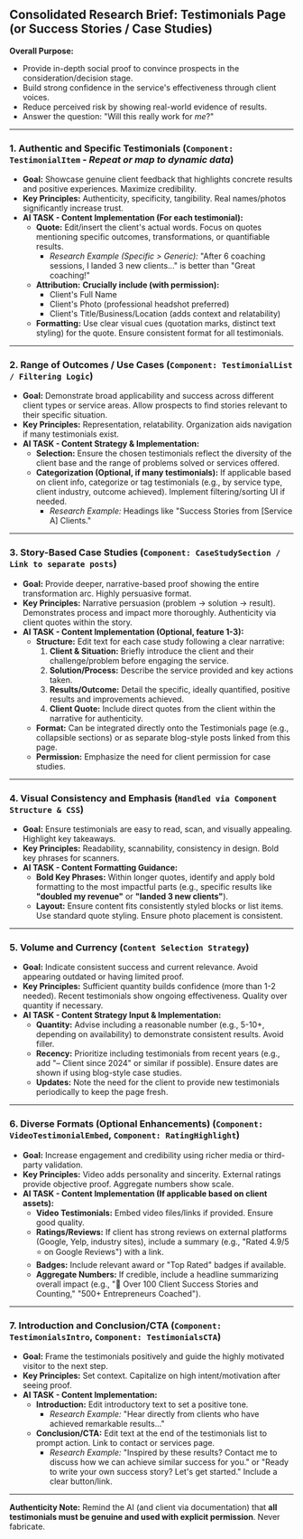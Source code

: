 ## Consolidated Research Brief: Testimonials Page (or Success Stories / Case Studies)

**Overall Purpose:**

- Provide in-depth social proof to convince prospects in the consideration/decision stage.
- Build strong confidence in the service's effectiveness through client voices.
- Reduce perceived risk by showing real-world evidence of results.
- Answer the question: "Will this really work for _me_?"

---

### 1. Authentic and Specific Testimonials (`Component: TestimonialItem` - _Repeat or map to dynamic data_)

- **Goal:** Showcase genuine client feedback that highlights concrete results and positive experiences. Maximize credibility.
- **Key Principles:** Authenticity, specificity, tangibility. Real names/photos significantly increase trust.
- **AI TASK - Content Implementation (For each testimonial):**
  - **Quote:** Edit/insert the client's actual words. Focus on quotes mentioning specific outcomes, transformations, or quantifiable results.
    - _Research Example (Specific > Generic):_ "After 6 coaching sessions, I landed 3 new clients..." is better than "Great coaching!"
  - **Attribution:** **Crucially include (with permission):**
    - Client's Full Name
    - Client's Photo (professional headshot preferred)
    - Client's Title/Business/Location (adds context and relatability)
  - **Formatting:** Use clear visual cues (quotation marks, distinct text styling) for the quote. Ensure consistent format for all testimonials.

---

### 2. Range of Outcomes / Use Cases (`Component: TestimonialList / Filtering Logic`)

- **Goal:** Demonstrate broad applicability and success across different client types or service areas. Allow prospects to find stories relevant to their specific situation.
- **Key Principles:** Representation, relatability. Organization aids navigation if many testimonials exist.
- **AI TASK - Content Strategy & Implementation:**
  - **Selection:** Ensure the chosen testimonials reflect the diversity of the client base and the range of problems solved or services offered.
  - **Categorization (Optional, if many testimonials):** If applicable based on client info, categorize or tag testimonials (e.g., by service type, client industry, outcome achieved). Implement filtering/sorting UI if needed.
    - _Research Example:_ Headings like "Success Stories from [Service A] Clients."

---

### 3. Story-Based Case Studies (`Component: CaseStudySection / Link to separate posts`)

- **Goal:** Provide deeper, narrative-based proof showing the entire transformation arc. Highly persuasive format.
- **Key Principles:** Narrative persuasion (problem -> solution -> result). Demonstrates process and impact more thoroughly. Authenticity via client quotes within the story.
- **AI TASK - Content Implementation (Optional, feature 1-3):**
  - **Structure:** Edit text for each case study following a clear narrative:
    1.  **Client & Situation:** Briefly introduce the client and their challenge/problem before engaging the service.
    2.  **Solution/Process:** Describe the service provided and key actions taken.
    3.  **Results/Outcome:** Detail the specific, ideally quantified, positive results and improvements achieved.
    4.  **Client Quote:** Include direct quotes from the client within the narrative for authenticity.
  - **Format:** Can be integrated directly onto the Testimonials page (e.g., collapsible sections) or as separate blog-style posts linked from this page.
  - **Permission:** Emphasize the need for client permission for case studies.

---

### 4. Visual Consistency and Emphasis (`Handled via Component Structure & CSS`)

- **Goal:** Ensure testimonials are easy to read, scan, and visually appealing. Highlight key takeaways.
- **Key Principles:** Readability, scannability, consistency in design. Bold key phrases for scanners.
- **AI TASK - Content Formatting Guidance:**
  - **Bold Key Phrases:** Within longer quotes, identify and apply bold formatting to the most impactful parts (e.g., specific results like **"doubled my revenue"** or **"landed 3 new clients"**).
  - **Layout:** Ensure content fits consistently styled blocks or list items. Use standard quote styling. Ensure photo placement is consistent.

---

### 5. Volume and Currency (`Content Selection Strategy`)

- **Goal:** Indicate consistent success and current relevance. Avoid appearing outdated or having limited proof.
- **Key Principles:** Sufficient quantity builds confidence (more than 1-2 needed). Recent testimonials show ongoing effectiveness. Quality over quantity if necessary.
- **AI TASK - Content Strategy Input & Implementation:**
  - **Quantity:** Advise including a reasonable number (e.g., 5-10+, depending on availability) to demonstrate consistent results. Avoid filler.
  - **Recency:** Prioritize including testimonials from recent years (e.g., add "– Client since 2024" or similar if possible). Ensure dates are shown if using blog-style case studies.
  - **Updates:** Note the need for the client to provide new testimonials periodically to keep the page fresh.

---

### 6. Diverse Formats (Optional Enhancements) (`Component: VideoTestimonialEmbed`, `Component: RatingHighlight`)

- **Goal:** Increase engagement and credibility using richer media or third-party validation.
- **Key Principles:** Video adds personality and sincerity. External ratings provide objective proof. Aggregate numbers show scale.
- **AI TASK - Content Implementation (If applicable based on client assets):**
  - **Video Testimonials:** Embed video files/links if provided. Ensure good quality.
  - **Ratings/Reviews:** If client has strong reviews on external platforms (Google, Yelp, industry sites), include a summary (e.g., "Rated 4.9/5 ⭐ on Google Reviews") with a link.
  - **Badges:** Include relevant award or "Top Rated" badges if available.
  - **Aggregate Numbers:** If credible, include a headline summarizing overall impact (e.g., "🌟 Over 100 Client Success Stories and Counting," "500+ Entrepreneurs Coached").

---

### 7. Introduction and Conclusion/CTA (`Component: TestimonialsIntro`, `Component: TestimonialsCTA`)

- **Goal:** Frame the testimonials positively and guide the highly motivated visitor to the next step.
- **Key Principles:** Set context. Capitalize on high intent/motivation after seeing proof.
- **AI TASK - Content Implementation:**
  - **Introduction:** Edit introductory text to set a positive tone.
    - _Research Example:_ "Hear directly from clients who have achieved remarkable results..."
  - **Conclusion/CTA:** Edit text at the end of the testimonials list to prompt action. Link to contact or services page.
    - _Research Example:_ "Inspired by these results? Contact me to discuss how we can achieve similar success for you." or "Ready to write your own success story? Let's get started." Include a clear button/link.

---

**Authenticity Note:** Remind the AI (and client via documentation) that **all testimonials must be genuine and used with explicit permission**. Never fabricate.
